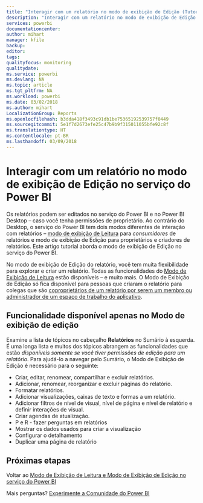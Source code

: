 ```yaml
---
title: "Interagir com um relatório no modo de exibição de Edição (Tutorial)"
description: "Interagir com um relatório no modo de exibição de Edição do relatório no serviço do Power BI"
services: powerbi
documentationcenter: 
author: mihart
manager: kfile
backup: 
editor: 
tags: 
qualityfocus: monitoring
qualitydate: 
ms.service: powerbi
ms.devlang: NA
ms.topic: article
ms.tgt_pltfrm: NA
ms.workload: powerbi
ms.date: 03/02/2018
ms.author: mihart
LocalizationGroup: Reports
ms.openlocfilehash: b3dda418f3493c91db1be75365192539757f0449
ms.sourcegitcommit: 5e1f7d2673efe25c47b9b9f315011055bfe92c8f
ms.translationtype: HT
ms.contentlocale: pt-BR
ms.lasthandoff: 03/09/2018
---
```

# <a name="interact-with-a-report-in-editing-view-in-power-bi-service"></a>Interagir com um relatório no modo de exibição de Edição no serviço do Power BI
Os relatórios podem ser editados no serviço do Power BI e no Power BI Desktop – caso você tenha permissões de proprietário. Ao contrário do Desktop, o serviço do Power BI tem dois modos diferentes de interação com relatórios – [modo de exibição de Leitura](service-reading-view-and-editing-view.md) para *consumidores* de relatórios e modo de exibição de Edição para proprietários e criadores de relatórios. Este artigo tutorial aborda o modo de exibição de Edição no serviço do Power BI. 

No modo de exibição de Edição do relatório, você tem muita flexibilidade para explorar e criar um relatório. Todas as funcionalidades do [Modo de Exibição de Leitura](service-reading-view-and-editing-view.md) estão disponíveis – e muito mais. O Modo de Exibição de Edição só fica disponível para pessoas que criaram o relatório para colegas que são [coproprietários de um relatório por serem um membro ou administrador de um espaço de trabalho do aplicativo](service-create-distribute-apps.md).

## <a name="functionality-only-available-in-editing-view"></a>Funcionalidade disponível apenas no Modo de exibição de edição
Examine a lista de tópicos no cabeçalho **Relatórios** no Sumário à esquerda. É uma longa lista e muitos dos tópicos abrangem as funcionalidades que estão *disponíveis somente se você tiver permissões de edição para um relatório*.  Para ajudá-lo a navegar pelo Sumário, o Modo de Exibição de Edição é necessário para o seguinte:

* Criar, editar, renomear, compartilhar e excluir relatórios.
* Adicionar, renomear, reorganizar e excluir páginas do relatório.
* Formatar relatórios.
* Adicionar visualizações, caixas de texto e formas a um relatório.
* Adicionar filtros de nível de visual, nível de página e nível de relatório e definir interações de visual.
* Criar agendas de atualização.
* P e R - fazer perguntas em relatórios
* Mostrar os dados usados para criar a visualização 
* Configurar o detalhamento
* Duplicar uma página de relatório


## <a name="next-steps"></a>Próximas etapas
Voltar ao [Modo de Exibição de Leitura e Modo de Exibição de Edição no serviço do Power BI](service-reading-view-and-editing-view.md)

Mais perguntas? [Experimente a Comunidade do Power BI](http://community.powerbi.com/)


